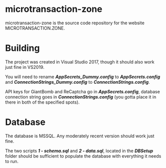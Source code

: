 # microtransaction-zone
microtransaction-zone is the source code repository for the website MICROTRANSACTION.ZONE.

# Building

The project was created in Visual Studio 2017, though it should also work just fine in VS2019.

You will need to rename ***AppSecrets_Dummy.config*** to ***AppSecrets.config*** and ***ConnectionStrings_Dummy.config*** to ***ConnectionStrings.config***.

API keys for GiantBomb and ReCaptcha go in ***AppSecrets.config***, database connection string goes in ***ConnectionStrings.config*** (you gotta place it in there in both of the specified spots).

# Database

The database is MSSQL. Any moderately recent version should work just fine.

The two scripts ***1 - schema.sql*** and ***2 - data.sql***, located in the ***DBSetup*** folder should be sufficient to populate the database with everything it needs to run.
